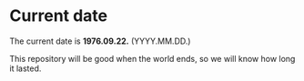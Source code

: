 # Current date

The current date is **1976.09.22.** (YYYY.MM.DD.)

This repository will be good when the world ends, so we will know how long it lasted.